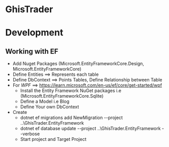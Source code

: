 # GhisTrader

# Development
## Working with EF
- Add Nuget Packages (Microsoft.EntityFrameworkCore.Design, Microsoft.EntityFrameworkCore)
- Define Entities ==> Represents each table
- Define DbContext ==> Points Tables, Define Relationship between Table
- For *WPF* ==> https://learn.microsoft.com/en-us/ef/core/get-started/wpf
    - Install the Entity Framework NuGet packages i.e (Microsoft.EntityFrameworkCore.Sqlite)
    - Define a Model i.e Blog
    - Define Your own DbContext
- Create 
    - dotnet ef migrations add NewMigration --project ..\GhisTrader.EntityFramework
    - dotnet ef database update  --project ..\GhisTrader.EntityFramework --verbose
    - Start project and Target Project 
